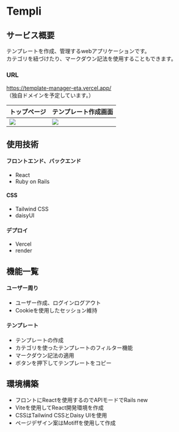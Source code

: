 # Templi

## サービス概要
テンプレートを作成、管理するwebアプリケーションです。</br>
カテゴリを紐づけたり、マークダウン記法を使用することもできます。
### URL
https://template-manager-eta.vercel.app/ </br>
（独自ドメインを予定しています。）

|トップページ|テンプレート作成画面|
|---|---|
|![](https://github.com/user-attachments/assets/bb2e69b5-3651-4a63-8da0-ee60e2a48802)|![](https://github.com/user-attachments/assets/7cb9f646-336f-4126-b9ad-f78a51bca1e3)|


## 使用技術
#### フロントエンド、バックエンド
- React
- Ruby on Rails
#### CSS
- Tailwind CSS
- daisyUI
#### デプロイ
- Vercel
- render

## 機能一覧
#### ユーザー周り
- ユーザー作成、ログインログアウト
- Cookieを使用したセッション維持
#### テンプレート
- テンプレートの作成
- カテゴリを使ったテンプレートのフィルター機能
- マークダウン記法の適用
- ボタンを押下してテンプレートをコピー

## 環境構築
- フロントにReactを使用するのでAPIモードでRails new
- Viteを使用してReact開発環境を作成
- CSSはTailwind CSSとDaisy UIを使用
- ページデザイン案はMotiffを使用して作成
